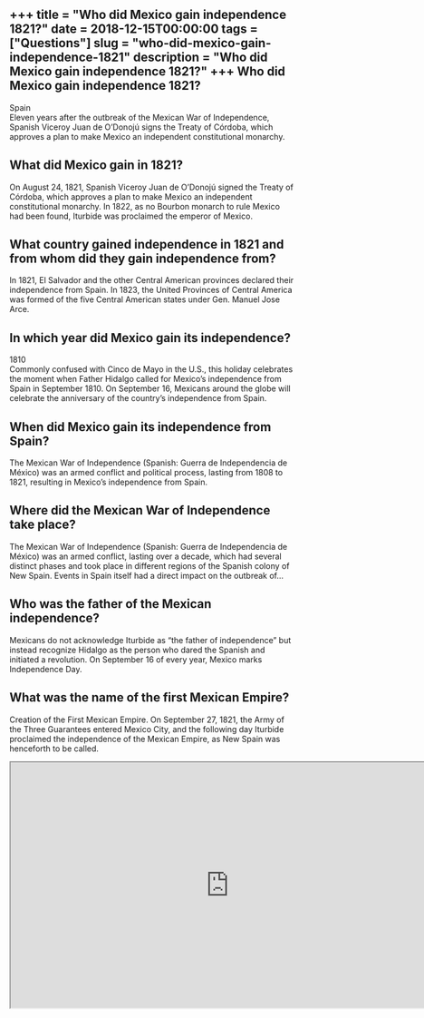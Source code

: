 +++
title = "Who did Mexico gain independence 1821?"
date = 2018-12-15T00:00:00
tags = ["Questions"]
slug = "who-did-mexico-gain-independence-1821"
description = "Who did Mexico gain independence 1821?"
+++
Who did Mexico gain independence 1821?
--------------------------------------

Spain  
Eleven years after the outbreak of the Mexican War of Independence, Spanish Viceroy Juan de O’Donojú signs the Treaty of Córdoba, which approves a plan to make Mexico an independent constitutional monarchy.

What did Mexico gain in 1821?
-----------------------------

On August 24, 1821, Spanish Viceroy Juan de O’Donojú signed the Treaty of Córdoba, which approves a plan to make Mexico an independent constitutional monarchy. In 1822, as no Bourbon monarch to rule Mexico had been found, Iturbide was proclaimed the emperor of Mexico.

What country gained independence in 1821 and from whom did they gain independence from?
---------------------------------------------------------------------------------------

In 1821, El Salvador and the other Central American provinces declared their independence from Spain. In 1823, the United Provinces of Central America was formed of the five Central American states under Gen. Manuel Jose Arce.

In which year did Mexico gain its independence?
-----------------------------------------------

1810  
Commonly confused with Cinco de Mayo in the U.S., this holiday celebrates the moment when Father Hidalgo called for Mexico’s independence from Spain in September 1810. On September 16, Mexicans around the globe will celebrate the anniversary of the country’s independence from Spain.

When did Mexico gain its independence from Spain?
-------------------------------------------------

The Mexican War of Independence (Spanish: Guerra de Independencia de México) was an armed conflict and political process, lasting from 1808 to 1821, resulting in Mexico’s independence from Spain.

Where did the Mexican War of Independence take place?
-----------------------------------------------------

The Mexican War of Independence (Spanish: Guerra de Independencia de México) was an armed conflict, lasting over a decade, which had several distinct phases and took place in different regions of the Spanish colony of New Spain. Events in Spain itself had a direct impact on the outbreak of…

Who was the father of the Mexican independence?
-----------------------------------------------

Mexicans do not acknowledge Iturbide as “the father of independence” but instead recognize Hidalgo as the person who dared the Spanish and initiated a revolution. On September 16 of every year, Mexico marks Independence Day.

What was the name of the first Mexican Empire?
----------------------------------------------

Creation of the First Mexican Empire. On September 27, 1821, the Army of the Three Guarantees entered Mexico City, and the following day Iturbide proclaimed the independence of the Mexican Empire, as New Spain was henceforth to be called.

<iframe allow="accelerometer; autoplay; clipboard-write; encrypted-media; gyroscope; picture-in-picture" allowfullscreen="" class="__youtube_prefs__  epyt-is-override  no-lazyload" data-no-lazy="1" data-origheight="433" data-origwidth="770" data-skipgform_ajax_framebjll="" height="433" id="_ytid_82462" loading="lazy" src="https://www.youtube.com/embed/o026MwWiaIk?enablejsapi=1&autoplay=0&cc_load_policy=0&cc_lang_pref=&iv_load_policy=1&loop=0&modestbranding=0&rel=1&fs=1&playsinline=0&autohide=2&theme=dark&color=red&controls=1&" title="YouTube player" width="770"></iframe>